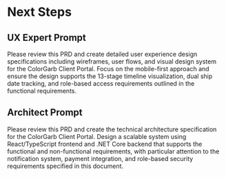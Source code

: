 # Next Steps

## UX Expert Prompt

Please review this PRD and create detailed user experience design specifications including wireframes, user flows, and visual design system for the ColorGarb Client Portal. Focus on the mobile-first approach and ensure the design supports the 13-stage timeline visualization, dual ship date tracking, and role-based access requirements outlined in the functional requirements.

## Architect Prompt

Please review this PRD and create the technical architecture specification for the ColorGarb Client Portal. Design a scalable system using React/TypeScript frontend and .NET Core backend that supports the functional and non-functional requirements, with particular attention to the notification system, payment integration, and role-based security requirements specified in this document.